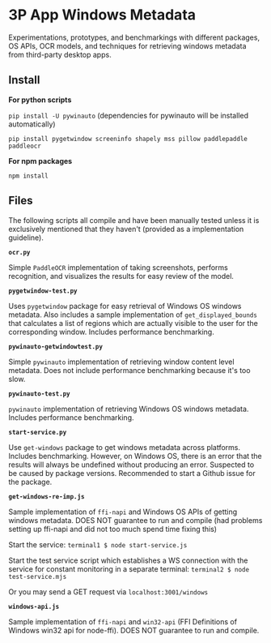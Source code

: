 3P App Windows Metadata
===========

Experimentations, prototypes, and benchmarkings with different packages, OS APIs, OCR models, and techniques for retrieving windows metadata from third-party desktop apps.

Install
-------
**For python scripts**

`pip install -U pywinauto` (dependencies for pywinauto will be installed automatically)

`pip install pygetwindow screeninfo shapely mss pillow paddlepaddle paddleocr`

**For npm packages**

`npm install`

Files
-------
The following scripts all compile and have been manually tested unless it is exclusively mentioned that they haven't (provided as a implementation guideline).

**`ocr.py`**

Simple `PaddleOCR` implementation of taking screenshots, performs recognition, and visualizes the results for easy review of the model.

**`pygetwindow-test.py`**

Uses `pygetwindow` package for easy retrieval of Windows OS windows metadata. Also includes a sample implementation of `get_displayed_bounds` that calculates a list of regions which are actually visible to the user for the corresponding window. Includes performance benchmarking.

**`pywinauto-getwindowtest.py`**

Simple `pywinauto` implementation of retrieving window content level metadata. Does not include performance benchmarking because it's too slow.

**`pywinauto-test.py`**

`pywinauto` implementation of retrieving Windows OS windows metadata. Includes performance benchmarking.

**`start-service.py`**

Use `get-windows` package to get windows metadata across platforms. Includes benchmarking. However, on Windows OS, there is an error that the results will always be undefined without producing an error. Suspected to be caused by package versions. Recommended to start a Github issue for the package.

**`get-windows-re-imp.js`**

Sample implementation of `ffi-napi` and Windows OS APIs of getting windows metadata. DOES NOT guarantee to run and compile (had problems setting up ffi-napi and did not too much spend time fixing this)

Start the service: `terminal1 $ node start-service.js`

Start the test service script which establishes a WS connection with the service for constant monitoring in a separate terminal: `terminal2 $ node test-service.mjs`

Or you may send a GET request via `localhost:3001/windows`

**`windows-api.js`**

Sample implementation of `ffi-napi` and `win32-api` (FFI Definitions of Windows win32 api for node-ffi). DOES NOT guarantee to run and compile.
